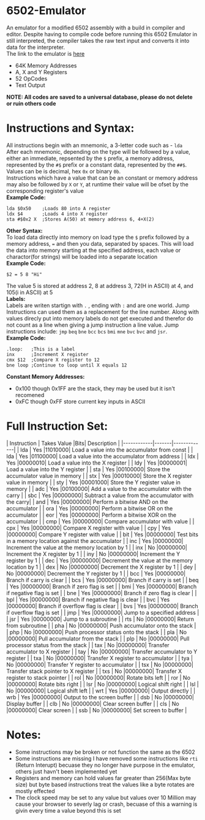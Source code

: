 # 6502-Emulator
An emulator for a modified 6502 assembly with a build in compiler and editor.
Despite having to compile code before running this 6502 Emulator in still interpreted, the compiler takes the raw text input and converts it into data for the interpreter.  
The link to the emulator is [here](https://wafflesj.github.io/6502-Emulator/)

- 64K Memory Addresses
- A, X and Y Registers
- 52 OpCodes
- Text Output
  
**NOTE: All codes are saved to a universal database, please do not delete or ruin others code**  
# Instructions and Syntax:
All instructions begin with an mnemonic, a 3-letter code such as - `lda`  
After each mnemonic, depending on the type will be followed by a value, either an immediate, repsented by the `$` prefix, a memory address, represented by the `#$` prefix or a constant data, represented by the `##$`. Values can be is decimal, hex `0x` or binary `0b`.  
Instructions which have a value that can be an constant or memory address may also be followed by `X` or `Y`, at runtime their value will be ofset by the corresponding register's value  
**Example Code:**  
```
lda $0x50    ;Loads 80 into A register
ldx $4       ;Loads 4 into X register
sta #$0x2 X  ;Stores A(50) at memory address 6, 4+X(2)
```
**Other Syntax:**  
To load data directly into memory on load type the `$` prefix followed by a memory address, `=` and then you data, separated by spaces. This will load the data into memory starting at the specified address, each value or charactor(for strings) will be loaded into a separate location  
**Example Code:**  
```
$2 = 5 8 "Hi"
```
The value 5 is stored at address 2, 8 at address 3, 72(H in ASCII) at 4, and 105(i in ASCII) at 5  
**Labels:**  
Labels are writen startign with `.` , ending with `:` and are one world. Jump Instructions can used them as a replacement for the line number. Along with values direcly put into memory labels do not get executed and therefor do not count as a line when giving a jump instruction a line value. Jump instructions include: `jmp` `beq` `bne` `bcc` `bcs` `bmi` `mne` `bvc` `bvc` and `jsr`.  
**Example Code:**  
```
.loop:   ;This is a label
inx      ;Increment X register
cmx $12  ;Compare X register to 12
bne loop ;Continue to loop until X equals 12
```
**Constant Memory Addresses:**   
- 0x100 though 0x1FF are the stack, they may be used but it isn't recomened
- 0xFC though 0xFF store current key inputs in ASCII
# Full Instruction Set:
| Instruction | Takes Value |Bits| Description |
|------------|-------|-------------|
| lda        | Yes   |11010000| Load a value into the accumulator from const |
| lda        | Yes   |01100000| Load a value into the accumulator from address |
| ldx        | Yes   |00000010| Load a value into the X register  |
| ldy        | Yes   |00000001| Load a value into the Y register  |
| sta        | Yes   |00100000| Store the accumulator value in memory |
| stx        | Yes   |00010000| Store the X register value in memory  |
| sty        | Yes   |00001000| Store the Y register value in memory  |
| adc        | Yes   |00100000| Add a value to the accumulator with the carry  |
| sbc        | Yes   |00000000| Subtract a value from the accumulator with the carry|
| and        | Yes   |00000000| Perform a bitwise AND on the accumulator  |
| ora        | Yes   |00000000| Perform a bitwise OR on the accumulator  |
| eor        | Yes   |00000000| Perform a bitwise XOR on the accumulator  |
| cmp        | Yes   |00000000| Compare accumulator with value  |
| cpx        | Yes   |00000000| Compare X register with value  |
| cpy        | Yes   |00000000| Compare Y register with value  |
| bit        | Yes   |00000000| Test bits in a memory location against the accumulator  |
| inc        | Yes   |00000000| Increment the value at the memory location by 1  |
| inx        | No    |00000000| Increment the X register by 1  |
| iny        | No    |00000000| Increment the Y register by 1  |
| dec        | Yes   |00000000| Decrement the value at the memory location by 1  |
| dex        | No    |00000000| Decrement the X register by 1  |
| dey        | No    |00000000| Decrement the Y register by 1  |
| bcc        | Yes   |00000000| Branch if carry is clear  |
| bcs        | Yes   |00000000| Branch if carry is set  |
| beq        | Yes   |00000000| Branch if zero flag is set  |
| bmi        | Yes   |00000000| Branch if negative flag is set  |
| bne        | Yes   |00000000| Branch if zero flag is clear  |
| bpl        | Yes   |00000000| Branch if negative flag is clear  |
| bvc        | Yes   |00000000| Branch if overflow flag is clear  |
| bvs        | Yes   |00000000| Branch if overflow flag is set  |
| jmp        | Yes   |00000000| Jump to a specified address  |
| jsr        | Yes   |00000000| Jump to a subroutine  |
| rts        | No    |00000000| Return from subroutine  |
| pha        | No    |00000000| Push accumulator onto the stack  |
| php        | No    |00000000| Push processor status onto the stack  |
| pla        | No    |00000000| Pull accumulator from the stack  |
| plp        | No    |00000000| Pull processor status from the stack  |
| tax        | No    |00000000| Transfer accumulator to X register  |
| tay        | No    |00000000| Transfer accumulator to Y register  |
| txa        | No    |00000000| Transfer X register to accumulator  |
| tya        | No    |00000000| Transfer Y register to accumulator  |
| tsx        | No    |00000000| Transfer stack pointer to X register  |
| txs        | No    |00000000| Transfer X register to stack pointer  |
| rol        | No    |00000000| Rotate bits left   |
| ror        | No    |00000000| Rotate bits right |
| lsr        | No    |00000000| Logical shift right  |
| lsl        | No    |00000000| Logical shift left  |
| wrt        | Yes   |00000000| Output directly |
| wrb        | Yes   |00000000| Output to the screen buffer |
| dsb        | No    |00000000| Display buffer |
| clb        | No    |00000000| Clear screen buffer |
| cls        | No    |00000000| Clear screen |
| ssb        | No    |00000000| Set screen to buffer |
# Notes:
- Some instructions may be broken or not function the same as the 6502
- Some instructions are missing I have removed some instructions like `rti` (Return Interupt) becuase they no longer have purpose in the emulator, others just havn't been implemented yet
- Registers and memory can hold values far greater than 256(Max byte size) but byte based instructions treat the values like a byte rotates are mostly effected
- The clock speed may be set to any value but values over 10 Million may cause your browser to severly lag or crash, becuase of this a warning is givin every time a value beyond this is set
